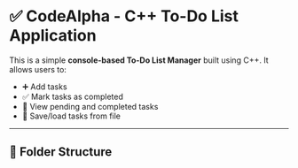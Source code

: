 # ✅ CodeAlpha - C++ To-Do List Application

This is a simple **console-based To-Do List Manager** built using C++. It allows users to:
- ➕ Add tasks
- ✅ Mark tasks as completed
- 📄 View pending and completed tasks
- 💾 Save/load tasks from file

---

## 📁 Folder Structure

